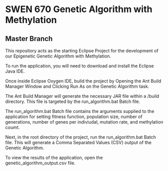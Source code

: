 # SWEN 670 Genetic Algorithm with Methylation
## Master Branch

This repository acts as the starting Eclipse Project for the development of our Epigenetic Genetic Algorithm with Methylation.

To run the application, you will need to download and install the Eclipse Java IDE.

Once inside Eclipse Oxygen IDE, build the project by Opening the Ant Build Manager Window and Clicking Run As on the Genetic Algorithm task.

The Ant Build Manager will generate the necessary JAR file within a /build directory. This file is targeted by the run_algorithm.bat Batch file.

The run_algorithm.bat Batch file contains the arguments supplied to the application for setting fitness function, population size, number of generations, number of genes per indiviudal, mutation rate, and methylation coumt.

Next, in the root directory of the project, run the run_algorithm.bat Batch file. This will generate a Comma Separated Values (CSV) output of the Genetic Algorithm.

To view the results of the application, open the genetic_algorithm_output.csv file.